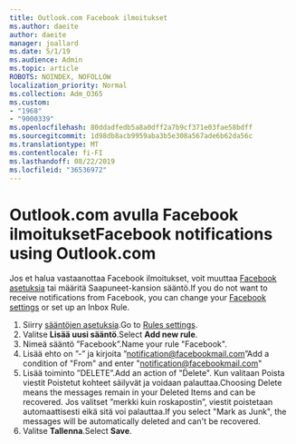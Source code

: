 ```yaml
---
title: Outlook.com Facebook ilmoitukset
ms.author: daeite
author: daeite
manager: joallard
ms.date: 5/1/19
ms.audience: Admin
ms.topic: article
ROBOTS: NOINDEX, NOFOLLOW
localization_priority: Normal
ms.collection: Adm_O365
ms.custom:
- "1968"
- "9000339"
ms.openlocfilehash: 80ddadfedb5a8a0dff2a7b9cf371e03fae58bdff
ms.sourcegitcommit: 1d98db8acb9959aba3b5e308a567ade6b62da56c
ms.translationtype: MT
ms.contentlocale: fi-FI
ms.lasthandoff: 08/22/2019
ms.locfileid: "36536972"
---
```

# <a name="facebook-notifications-using-outlookcom"></a><span data-ttu-id="b7852-102">Outlook.com avulla Facebook ilmoitukset</span><span class="sxs-lookup"><span data-stu-id="b7852-102">Facebook notifications using Outlook.com</span></span>

<span data-ttu-id="b7852-103">Jos et halua vastaanottaa Facebook ilmoitukset, voit muuttaa [Facebook asetuksia](https://www.facebook.com/settings?tab=notifications) tai määritä Saapuneet-kansion sääntö.</span><span class="sxs-lookup"><span data-stu-id="b7852-103">If you do not want to receive notifications from Facebook, you can change your [Facebook settings](https://www.facebook.com/settings?tab=notifications) or set up an Inbox Rule.</span></span>

1. <span data-ttu-id="b7852-104">Siirry [sääntöjen asetuksia](https://outlook.live.com/mail/options/mail/rules/inboxRules).</span><span class="sxs-lookup"><span data-stu-id="b7852-104">Go to [Rules settings](https://outlook.live.com/mail/options/mail/rules/inboxRules).</span></span>
1. <span data-ttu-id="b7852-105">Valitse **Lisää uusi sääntö**.</span><span class="sxs-lookup"><span data-stu-id="b7852-105">Select **Add new rule**.</span></span>
1. <span data-ttu-id="b7852-106">Nimeä sääntö ”Facebook”.</span><span class="sxs-lookup"><span data-stu-id="b7852-106">Name your rule "Facebook".</span></span>
1. <span data-ttu-id="b7852-107">Lisää ehto on ”-” ja kirjoita ”notification@facebookmail.com”</span><span class="sxs-lookup"><span data-stu-id="b7852-107">Add a condition of "From" and enter "notification@facebookmail.com"</span></span>
1. <span data-ttu-id="b7852-108">Lisää toiminto ”DELETE”.</span><span class="sxs-lookup"><span data-stu-id="b7852-108">Add an action of "Delete".</span></span> <span data-ttu-id="b7852-109">Kun valitaan Poista viestit Poistetut kohteet säilyvät ja voidaan palauttaa.</span><span class="sxs-lookup"><span data-stu-id="b7852-109">Choosing Delete means the messages remain in your Deleted Items and can be recovered.</span></span> <span data-ttu-id="b7852-110">Jos valitset ”merkki kuin roskapostin”, viestit poistetaan automaattisesti eikä sitä voi palauttaa.</span><span class="sxs-lookup"><span data-stu-id="b7852-110">If you select "Mark as Junk", the messages will be automatically deleted and can't be recovered.</span></span>
1. <span data-ttu-id="b7852-111">Valitse **Tallenna**.</span><span class="sxs-lookup"><span data-stu-id="b7852-111">Select **Save**.</span></span>